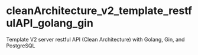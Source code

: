 # cleanArchitecture_v2_template_restfulAPI_golang_gin
Template V2 server restful API (Clean Architecture) with Golang, Gin, and PostgreSQL
